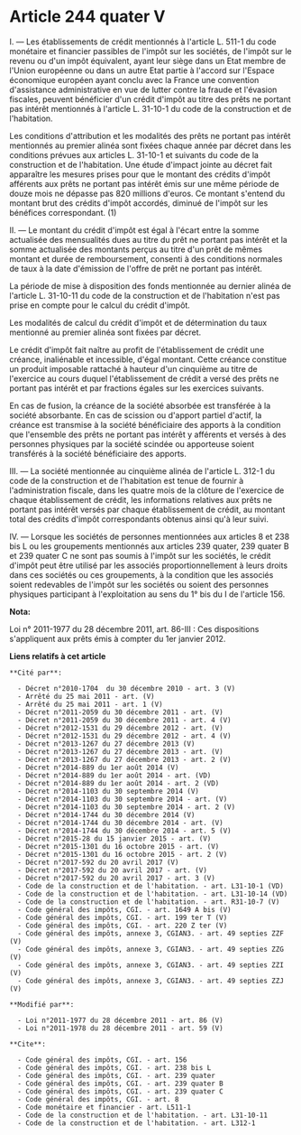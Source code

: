 # Article 244 quater V

I. ― Les établissements de crédit mentionnés à l'article L. 511-1 du code monétaire et financier passibles de l'impôt sur les
sociétés, de l'impôt sur le revenu ou d'un impôt équivalent, ayant leur siège dans un Etat membre de l'Union européenne ou
dans un autre Etat partie à l'accord sur l'Espace économique européen ayant conclu avec la France une convention d'assistance
administrative en vue de lutter contre la fraude et l'évasion fiscales, peuvent bénéficier d'un crédit d'impôt au titre des
prêts ne portant pas intérêt mentionnés à l'article L. 31-10-1 du code de la construction et de l'habitation. 

Les conditions d'attribution et les modalités des prêts ne portant pas intérêt mentionnés au premier alinéa sont fixées
chaque année par décret dans les conditions prévues aux articles L. 31-10-1 et suivants du code de la construction et de
l'habitation. Une étude d'impact jointe au décret fait apparaître les mesures prises pour que le montant des crédits d'impôt
afférents aux prêts ne portant pas intérêt émis sur une même période de douze mois ne dépasse pas 820 millions d'euros. Ce
montant s'entend du montant brut des crédits d'impôt accordés, diminué de l'impôt sur les bénéfices correspondant. (1)

II. ― Le montant du crédit d'impôt est égal à l'écart entre la somme actualisée des mensualités dues au titre du prêt ne
portant pas intérêt et la somme actualisée des montants perçus au titre d'un prêt de mêmes montant et durée de remboursement,
consenti à des conditions normales de taux à la date d'émission de l'offre de prêt ne portant pas intérêt. 

La période de mise à disposition des fonds mentionnée au dernier alinéa de l'article L. 31-10-11 du code de la construction
et de l'habitation n'est pas prise en compte pour le calcul du crédit d'impôt. 

Les modalités de calcul du crédit d'impôt et de détermination du taux mentionné au premier alinéa sont fixées par décret. 

Le crédit d'impôt fait naître au profit de l'établissement de crédit une créance, inaliénable et incessible, d'égal montant.
Cette créance constitue un produit imposable rattaché à hauteur d'un cinquième au titre de l'exercice au cours duquel
l'établissement de crédit a versé des prêts ne portant pas intérêt et par fractions égales sur les exercices suivants. 

En cas de fusion, la créance de la société absorbée est transférée à la société absorbante. En cas de scission ou d'apport
partiel d'actif, la créance est transmise à la société bénéficiaire des apports à la condition que l'ensemble des prêts ne
portant pas intérêt y afférents et versés à des personnes physiques par la société scindée ou apporteuse soient transférés à
la société bénéficiaire des apports. 

III. ― La société mentionnée au cinquième alinéa de l'article L. 312-1 du code de la construction et de l'habitation est
tenue de fournir à l'administration fiscale, dans les quatre mois de la clôture de l'exercice de chaque établissement de
crédit, les informations relatives aux prêts ne portant pas intérêt versés par chaque établissement de crédit, au montant
total des crédits d'impôt correspondants obtenus ainsi qu'à leur suivi. 

IV. ― Lorsque les sociétés de personnes mentionnées aux articles 8 et 238 bis L ou les groupements mentionnés aux articles
239 quater, 239 quater B et 239 quater C ne sont pas soumis à l'impôt sur les sociétés, le crédit d'impôt peut être utilisé
par les associés proportionnellement à leurs droits dans ces sociétés ou ces groupements, à la condition que les associés
soient redevables de l'impôt sur les sociétés ou soient des personnes physiques participant à l'exploitation au sens du 1°
bis du I de l'article 156.

**Nota:**

Loi n° 2011-1977 du 28 décembre 2011, art. 86-III : Ces dispositions s'appliquent aux prêts émis à compter du 1er janvier
2012.

**Liens relatifs à cet article**

	**Cité par**:

	  - Décret n°2010-1704  du 30 décembre 2010 - art. 3 (V)
	  - Arrêté du 25 mai 2011 - art. (V)
	  - Arrêté du 25 mai 2011 - art. 1 (V)
	  - Décret n°2011-2059 du 30 décembre 2011 - art. (V)
	  - Décret n°2011-2059 du 30 décembre 2011 - art. 4 (V)
	  - Décret n°2012-1531 du 29 décembre 2012 - art. (V)
	  - Décret n°2012-1531 du 29 décembre 2012 - art. 4 (V)
	  - Décret n°2013-1267 du 27 décembre 2013 (V)
	  - Décret n°2013-1267 du 27 décembre 2013 - art. (V)
	  - Décret n°2013-1267 du 27 décembre 2013 - art. 2 (V)
	  - Décret n°2014-889 du 1er août 2014 (V)
	  - Décret n°2014-889 du 1er août 2014 - art. (VD)
	  - Décret n°2014-889 du 1er août 2014 - art. 2 (VD)
	  - Décret n°2014-1103 du 30 septembre 2014 (V)
	  - Décret n°2014-1103 du 30 septembre 2014 - art. (V)
	  - Décret n°2014-1103 du 30 septembre 2014 - art. 2 (V)
	  - Décret n°2014-1744 du 30 décembre 2014 (V)
	  - Décret n°2014-1744 du 30 décembre 2014 - art. (V)
	  - Décret n°2014-1744 du 30 décembre 2014 - art. 5 (V)
	  - Décret n°2015-28 du 15 janvier 2015 - art. (V)
	  - Décret n°2015-1301 du 16 octobre 2015 - art. (V)
	  - Décret n°2015-1301 du 16 octobre 2015 - art. 2 (V)
	  - Décret n°2017-592 du 20 avril 2017 (V)
	  - Décret n°2017-592 du 20 avril 2017 - art. (V)
	  - Décret n°2017-592 du 20 avril 2017 - art. 3 (V)
	  - Code de la construction et de l'habitation. - art. L31-10-1 (VD)
	  - Code de la construction et de l'habitation. - art. L31-10-14 (VD)
	  - Code de la construction et de l'habitation. - art. R31-10-7 (V)
	  - Code général des impôts, CGI. - art. 1649 A bis (V)
	  - Code général des impôts, CGI. - art. 199 ter T (V)
	  - Code général des impôts, CGI. - art. 220 Z ter (V)
	  - Code général des impôts, annexe 3, CGIAN3. - art. 49 septies ZZF (V)
	  - Code général des impôts, annexe 3, CGIAN3. - art. 49 septies ZZG (V)
	  - Code général des impôts, annexe 3, CGIAN3. - art. 49 septies ZZI (V)
	  - Code général des impôts, annexe 3, CGIAN3. - art. 49 septies ZZJ (V)

	**Modifié par**:

	  - Loi n°2011-1977 du 28 décembre 2011 - art. 86 (V)
	  - Loi n°2011-1978 du 28 décembre 2011 - art. 59 (V)

	**Cite**:

	  - Code général des impôts, CGI. - art. 156
	  - Code général des impôts, CGI. - art. 238 bis L
	  - Code général des impôts, CGI. - art. 239 quater
	  - Code général des impôts, CGI. - art. 239 quater B
	  - Code général des impôts, CGI. - art. 239 quater C
	  - Code général des impôts, CGI. - art. 8
	  - Code monétaire et financier - art. L511-1
	  - Code de la construction et de l'habitation. - art. L31-10-11
	  - Code de la construction et de l'habitation. - art. L312-1
